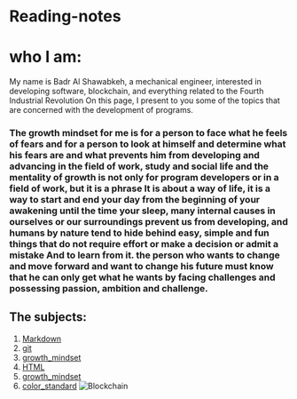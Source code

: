 # Reading-notes 

# who I am:
My name is Badr Al Shawabkeh, a mechanical engineer, interested in developing software, blockchain, and everything related to the Fourth Industrial Revolution
On this page, I present to you some of the topics that are concerned with the development of programs.

### The growth mindset for me is for a person to face what he feels of fears and for a person to look at himself and determine what his fears are and what prevents him from developing and advancing in the field of work, study and social life and the mentality of growth is not only for program developers or in a field of work, but it is a phrase It is about a way of life, it is a way to start and end your day from the beginning of your awakening until the time your sleep, many internal causes in ourselves or our surroundings prevent us from developing, and humans by nature tend to hide behind easy, simple and fun things that do not require effort or make a decision or admit a mistake And to learn from it. the person who wants to change and move forward and want to change his future must know that he can only get what he wants by facing challenges and possessing passion, ambition and challenge.

## The subjects:

1. [Markdown](Markdown)
2. [git](git)
3. [growth_mindset](growth_mindset)
4. [HTML](HTML)
5. [growth_mindset](growth_mindset)
6. [color_standard](color_standard)
![Blockchain](https://blogs.iadb.org/caribbean-dev-trends/wp-content/uploads/sites/34/2017/12/Blockchain1.jpg)
